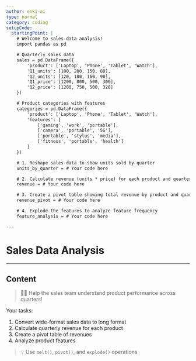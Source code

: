 ```yaml
---
author: enki-ai
type: normal
category: coding
setupCode:
  startingPoint: |
    # Welcome to sales data analysis!
    import pandas as pd

    # Quarterly sales data
    sales = pd.DataFrame({
        'product': ['Laptop', 'Phone', 'Tablet', 'Watch'],
        'Q1_units': [100, 200, 150, 80],
        'Q2_units': [120, 180, 160, 90],
        'Q1_price': [1200, 800, 500, 300],
        'Q2_price': [1200, 750, 500, 320]
    })

    # Product categories with features
    categories = pd.DataFrame({
        'product': ['Laptop', 'Phone', 'Tablet', 'Watch'],
        'features': [
            ['gaming', 'work', 'portable'],
            ['camera', 'portable', '5G'],
            ['portable', 'stylus', 'media'],
            ['fitness', 'portable', 'health']
        ]
    })

    # 1. Reshape sales data to show units sold by quarter
    units_by_quarter = # Your code here

    # 2. Calculate revenue (units * price) for each product and quarter
    revenue = # Your code here

    # 3. Create a pivot table showing total revenue by product and quarter
    revenue_pivot = # Your code here

    # 4. Explode the features to analyze feature frequency
    feature_analysis = # Your code here

---
```


# Sales Data Analysis

---

## Content

> 👩‍💻 Help the sales team understand product performance across quarters!

Your tasks:
1. Convert wide-format sales data to long format
2. Calculate quarterly revenue for each product
3. Create a pivot table of revenues
4. Analyze product features

> 💡 Use `melt()`, `pivot()`, and `explode()` operations 